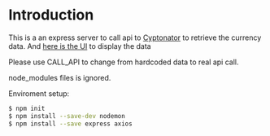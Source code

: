# Introduction


This is a an express server to call api to [Cyptonator](https://www.cryptonator.com/api/) to retrieve the currency data. And [here is the UI](https://github.com/tony-to/cryptocurrency-realtime-price-reactjs-dev) to display the data

Please use CALL_API to change from hardcoded data to real api call.

node_modules files is ignored.

Enviroment setup:

```sh
$ npm init 
$ npm install --save-dev nodemon 
$ npm install --save express axios
```